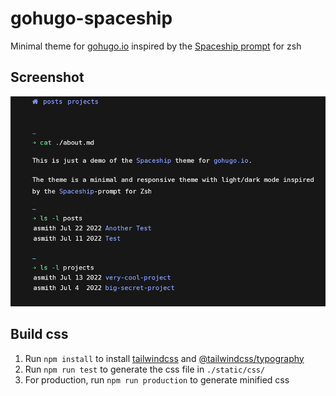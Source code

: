 # gohugo-spaceship

Minimal theme  for [gohugo.io](https://gohugo.io) inspired by the [Spaceship prompt](https://github.com/spaceship-prompt/spaceship-prompt) for zsh


## Screenshot

![screenshot](./images/tn.png)

## Build css

1. Run `npm install` to install [tailwindcss](https://tailwindcss.com/) and [@tailwindcss/typography](https://tailwindcss.com/docs/typography-plugin)
2. Run `npm run test` to generate the css file in `./static/css/`
3. For production, run `npm run production` to generate minified css